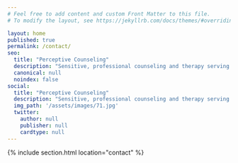 ```yaml
---
# Feel free to add content and custom Front Matter to this file.
# To modify the layout, see https://jekyllrb.com/docs/themes/#overriding-theme-defaults

layout: home
published: true
permalink: /contact/
seo:
  title: "Perceptive Counseling"
  description: "Sensitive, professional counseling and therapy serving the Portland area."
  canonical: null
  noindex: false
social:
  title: "Perceptive Counseling"
  description: "Sensitive, professional counseling and therapy serving the Portland area."
  img_path: '/assets/images/71.jpg'
  twitter:
    author: null
    publisher: null
    cardtype: null
---
```


{% include section.html location="contact" %}
